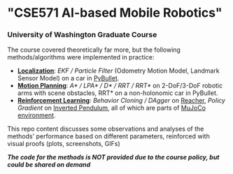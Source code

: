 # "CSE571 AI-based Mobile Robotics"
### University of Washington Graduate Course
The course covered theoretically far more, but the following methods/algorithms were implemented in practice: 
- [**Localization**](StateEstimation): _EKF / Particle Filter_ (Odometry Motion Model, Landmark Sensor Model) on a car in [PyBullet](https://pybullet.org/wordpress/). 
- [**Motion Planning**](MotionPlanning): _A* / LPA* / D* / RRT / RRT*_ on 2-DoF/3-DoF robotic arms with scene obstacles, RRT* on a non-holonomic car in PyBullet. 
- [**Reinforcement Learning**](ReinforcementLearning): _Behavior Cloning / DAgger_ on [Reacher](https://www.gymlibrary.dev/environments/mujoco/reacher/), _Policy Gradient_ on [Inverted Pendulum](https://www.gymlibrary.dev/environments/mujoco/inverted_pendulum/), all of which are parts of [MuJoCo environment](https://www.gymlibrary.dev/environments/mujoco/inverted_pendulum/).

This repo content discusses some observations and analyses of the methods' performance based on different parameters, reinforced with visual proofs (plots, screenshots, GIFs)

***The code for the methods is NOT provided due to the course policy, but could be shared on demand***

